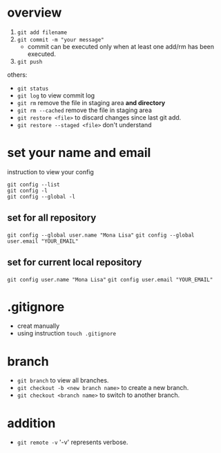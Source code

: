 # overview
1. `git add filename`
2. `git commit -m "your message"`
    - commit can be executed only when at least one add/rm has been executed. 
3. `git push`

others:

- `git status`
- `git log` to view commit log
- `git rm` remove the file in staging area **and directory**
- `git rm --cached` remove the file in staging area
- `git restore <file>` to discard changes since last git add.
- `git restore --staged <file>` don't understand


# set your name and email

instruction to view your config

```shell
git config --list
git config -l
git config --global -l
```

## set for all repository

`git config --global user.name "Mona Lisa"`
`git config --global user.email "YOUR_EMAIL"`

## set for current local repository

`git config user.name "Mona Lisa"`
`git config user.email "YOUR_EMAIL"`

# .gitignore
- creat manually
- using instruction `touch .gitignore`

# branch
- `git branch` to view all branches.
- `git checkout -b <new branch name>` to create a new branch.
- `git checkout <branch name>` to switch to another branch.


# addition
- `git remote -v` '-v' represents verbose.
